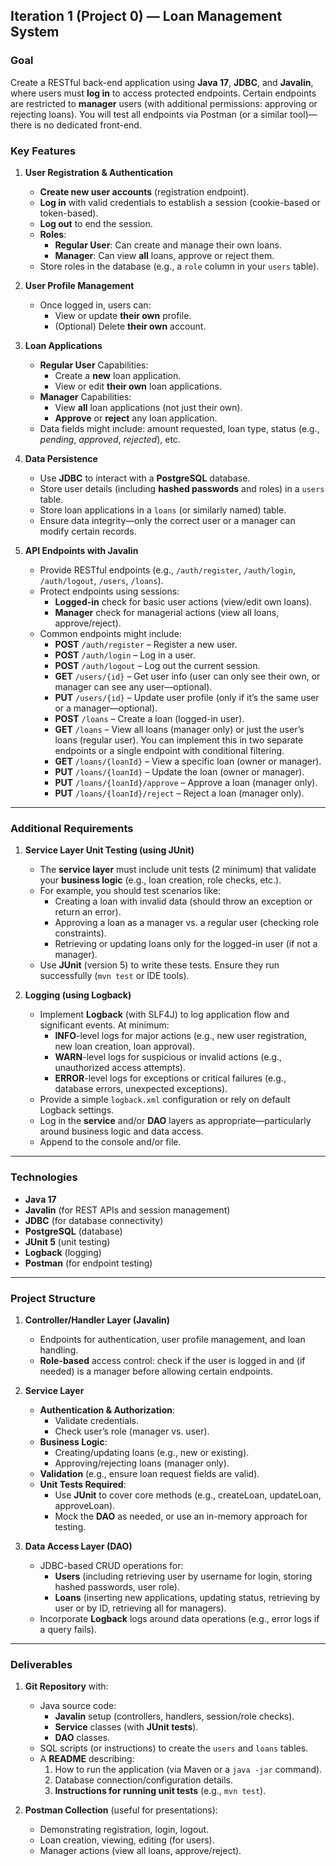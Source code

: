 ## **Iteration 1 (Project 0) — Loan Management System**

### **Goal**  
Create a RESTful back-end application using **Java 17**, **JDBC**, and **Javalin**, where users must **log in** to access protected endpoints. Certain endpoints are restricted to **manager** users (with additional permissions: approving or rejecting loans). You will test all endpoints via Postman (or a similar tool)—there is no dedicated front-end.

### **Key Features**

1. **User Registration & Authentication**  
   - **Create new user accounts** (registration endpoint).  
   - **Log in** with valid credentials to establish a session (cookie-based or token-based).  
   - **Log out** to end the session.  
   - **Roles**:  
     - **Regular User**: Can create and manage their own loans.  
     - **Manager**: Can view **all** loans, approve or reject them.  
   - Store roles in the database (e.g., a `role` column in your `users` table).

2. **User Profile Management**  
   - Once logged in, users can:
     - View or update **their own** profile.
     - (Optional) Delete **their own** account.

3. **Loan Applications**  
   - **Regular User** Capabilities:
     - Create a **new** loan application.
     - View or edit **their own** loan applications.
   - **Manager** Capabilities:
     - View **all** loan applications (not just their own).
     - **Approve** or **reject** any loan application.
   - Data fields might include: amount requested, loan type, status (e.g., *pending*, *approved*, *rejected*), etc.

4. **Data Persistence**  
   - Use **JDBC** to interact with a **PostgreSQL** database.
   - Store user details (including **hashed passwords** and roles) in a `users` table.
   - Store loan applications in a `loans` (or similarly named) table.
   - Ensure data integrity—only the correct user or a manager can modify certain records.

5. **API Endpoints with Javalin**  
   - Provide RESTful endpoints (e.g., `/auth/register`, `/auth/login`, `/auth/logout`, `/users`, `/loans`).
   - Protect endpoints using sessions:
     - **Logged-in** check for basic user actions (view/edit own loans).
     - **Manager** check for managerial actions (view all loans, approve/reject).
   - Common endpoints might include:
     - **POST** `/auth/register` – Register a new user.
     - **POST** `/auth/login` – Log in a user.
     - **POST** `/auth/logout` – Log out the current session.
     - **GET** `/users/{id}` – Get user info (user can only see their own, or manager can see any user—optional).
     - **PUT** `/users/{id}` – Update user profile (only if it’s the same user or a manager—optional).
     - **POST** `/loans` – Create a loan (logged-in user).
     - **GET** `/loans` – View all loans (manager only) or just the user’s loans (regular user). You can implement this in two separate endpoints or a single endpoint with conditional filtering.
     - **GET** `/loans/{loanId}` – View a specific loan (owner or manager).
     - **PUT** `/loans/{loanId}` – Update the loan (owner or manager).
     - **PUT** `/loans/{loanId}/approve` – Approve a loan (manager only).
     - **PUT** `/loans/{loanId}/reject` – Reject a loan (manager only).

---
 
### **Additional Requirements**

1. **Service Layer Unit Testing (using JUnit)**  
   - The **service layer** must include unit tests (2 minimum) that validate your **business logic** (e.g., loan creation, role checks, etc.).  
   - For example, you should test scenarios like:
     - Creating a loan with invalid data (should throw an exception or return an error).
     - Approving a loan as a manager vs. a regular user (checking role constraints).
     - Retrieving or updating loans only for the logged-in user (if not a manager).  
   - Use **JUnit** (version 5) to write these tests. Ensure they run successfully (`mvn test` or IDE tools).

2. **Logging (using Logback)**  
   - Implement **Logback** (with SLF4J) to log application flow and significant events. At minimum:
     - **INFO**-level logs for major actions (e.g., new user registration, new loan creation, loan approval).  
     - **WARN**-level logs for suspicious or invalid actions (e.g., unauthorized access attempts).  
     - **ERROR**-level logs for exceptions or critical failures (e.g., database errors, unexpected exceptions).  
   - Provide a simple `logback.xml` configuration or rely on default Logback settings.  
   - Log in the **service** and/or **DAO** layers as appropriate—particularly around business logic and data access.
   - Append to the console and/or file.

---

### **Technologies**

- **Java 17**  
- **Javalin** (for REST APIs and session management)  
- **JDBC** (for database connectivity)  
- **PostgreSQL** (database)  
- **JUnit 5** (unit testing)  
- **Logback** (logging)  
- **Postman** (for endpoint testing)

---

### **Project Structure**

1. **Controller/Handler Layer (Javalin)**  
   - Endpoints for authentication, user profile management, and loan handling.
   - **Role-based** access control: check if the user is logged in and (if needed) is a manager before allowing certain endpoints.

2. **Service Layer**  
   - **Authentication & Authorization**: 
     - Validate credentials.
     - Check user’s role (manager vs. user).
   - **Business Logic**:
     - Creating/updating loans (e.g., new or existing).
     - Approving/rejecting loans (manager only).
   - **Validation** (e.g., ensure loan request fields are valid).
   - **Unit Tests Required**: 
     - Use **JUnit** to cover core methods (e.g., createLoan, updateLoan, approveLoan).
     - Mock the **DAO** as needed, or use an in-memory approach for testing.

3. **Data Access Layer (DAO)**  
   - JDBC-based CRUD operations for:
     - **Users** (including retrieving user by username for login, storing hashed passwords, user role).
     - **Loans** (inserting new applications, updating status, retrieving by user or by ID, retrieving all for managers).
   - Incorporate **Logback** logs around data operations (e.g., error logs if a query fails).

---

### **Deliverables**

1. **Git Repository** with:
   - Java source code:
     - **Javalin** setup (controllers, handlers, session/role checks).
     - **Service** classes (with **JUnit tests**).
     - **DAO** classes.
   - SQL scripts (or instructions) to create the `users` and `loans` tables.
   - A **README** describing:
     1. How to run the application (via Maven or a `java -jar` command).  
     2. Database connection/configuration details.  
     3. **Instructions for running unit tests** (e.g., `mvn test`).  

2. **Postman Collection** (useful for presentations):
   - Demonstrating registration, login, logout.
   - Loan creation, viewing, editing (for users).
   - Manager actions (view all loans, approve/reject).
